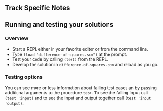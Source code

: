 ## Track Specific Notes

## Running and testing your solutions

### Overview


* Start a REPL either in your favorite editor or from
the command line\.
* Type `(load "difference-of-squares.scm")` at the prompt\.
* Test your code by calling `(test)` from the REPL\.
* Develop the solution in `difference-of-squares.scm` and reload as you go\.

### Testing options

You can see more or less information about
failing test cases an by passing additional arguments to the
procedure `test`\.
To see the failing input call `(test 'input)` and to see the input and output together call `(test 'input 'output)`\.
